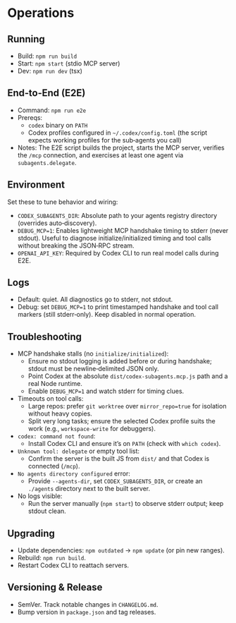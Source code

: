# Operations

## Running

- Build: `npm run build`
- Start: `npm start` (stdio MCP server)
- Dev: `npm run dev` (tsx)

## End‑to‑End (E2E)

- Command: `npm run e2e`
- Prereqs:
  - `codex` binary on `PATH`
  - Codex profiles configured in `~/.codex/config.toml` (the script expects working profiles for the sub‑agents you call)
- Notes: The E2E script builds the project, starts the MCP server, verifies the `/mcp` connection, and exercises at least one agent via `subagents.delegate`.

## Environment

Set these to tune behavior and wiring:
- `CODEX_SUBAGENTS_DIR`: Absolute path to your agents registry directory (overrides auto‑discovery).
- `DEBUG_MCP=1`: Enables lightweight MCP handshake timing to stderr (never stdout). Useful to diagnose initialize/initialized timing and tool calls without breaking the JSON‑RPC stream.
- `OPENAI_API_KEY`: Required by Codex CLI to run real model calls during E2E.

## Logs

- Default: quiet. All diagnostics go to stderr, not stdout.
- Debug: set `DEBUG_MCP=1` to print timestamped handshake and tool call markers (still stderr‑only). Keep disabled in normal operation.

## Troubleshooting

- MCP handshake stalls (no `initialize/initialized`):
  - Ensure no stdout logging is added before or during handshake; stdout must be newline‑delimited JSON only.
  - Point Codex at the absolute `dist/codex-subagents.mcp.js` path and a real Node runtime.
  - Enable `DEBUG_MCP=1` and watch stderr for timing clues.
- Timeouts on tool calls:
  - Large repos: prefer `git worktree` over `mirror_repo=true` for isolation without heavy copies.
  - Split very long tasks; ensure the selected Codex profile suits the work (e.g., `workspace-write` for debuggers).
- `codex: command not found`:
  - Install Codex CLI and ensure it’s on `PATH` (check with `which codex`).
- `Unknown tool: delegate` or empty tool list:
  - Confirm the server is the built JS from `dist/` and that Codex is connected (`/mcp`).
- `No agents directory configured` error:
  - Provide `--agents-dir`, set `CODEX_SUBAGENTS_DIR`, or create an `./agents` directory next to the built server.
- No logs visible:
  - Run the server manually (`npm start`) to observe stderr output; keep stdout clean.

## Upgrading

- Update dependencies: `npm outdated` → `npm update` (or pin new ranges).
- Rebuild: `npm run build`.
- Restart Codex CLI to reattach servers.

## Versioning & Release

- SemVer. Track notable changes in `CHANGELOG.md`.
- Bump version in `package.json` and tag releases.
